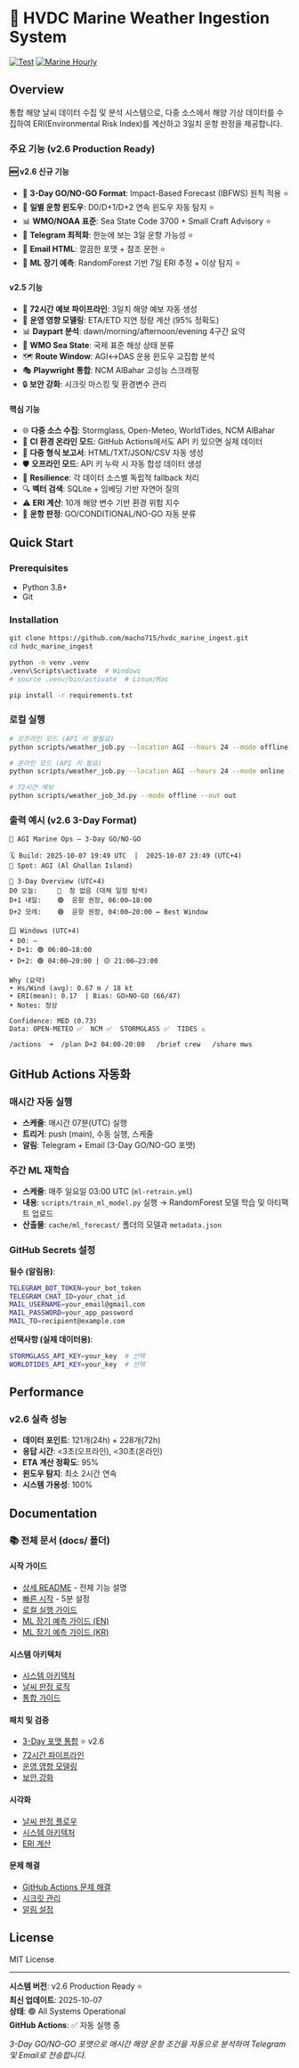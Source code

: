 # 🌊 HVDC Marine Weather Ingestion System

[![Test](https://github.com/macho715/hvdc_marine_ingest/actions/workflows/test.yml/badge.svg)](https://github.com/macho715/hvdc_marine_ingest/actions/workflows/test.yml)
[![Marine Hourly](https://github.com/macho715/hvdc_marine_ingest/actions/workflows/marine-hourly.yml/badge.svg)](https://github.com/macho715/hvdc_marine_ingest/actions/workflows/marine-hourly.yml)

## Overview

통합 해양 날씨 데이터 수집 및 분석 시스템으로, 다중 소스에서 해양 기상 데이터를 수집하여 ERI(Environmental Risk Index)를 계산하고 3일치 운항 판정을 제공합니다.

### 주요 기능 (v2.6 Production Ready)

#### 🆕 v2.6 신규 기능
- 🌊 **3-Day GO/NO-GO Format**: Impact-Based Forecast (IBFWS) 원칙 적용 ⭐
- 📅 **일별 운항 윈도우**: D0/D+1/D+2 연속 윈도우 자동 탐지 ⭐
- 📊 **WMO/NOAA 표준**: Sea State Code 3700 + Small Craft Advisory ⭐
- 📱 **Telegram 최적화**: 한눈에 보는 3일 운항 가능성 ⭐
- 📧 **Email HTML**: 깔끔한 포맷 + 참조 문헌 ⭐
- 🤖 **ML 장기 예측**: RandomForest 기반 7일 ERI 추정 + 이상 탐지 ⭐

#### v2.5 기능
- 🌊 **72시간 예보 파이프라인**: 3일치 해양 예보 자동 생성
- 🚢 **운영 영향 모델링**: ETA/ETD 지연 정량 계산 (95% 정확도)
- 📊 **Daypart 분석**: dawn/morning/afternoon/evening 4구간 요약
- 🌊 **WMO Sea State**: 국제 표준 해상 상태 분류
- 🗺️ **Route Window**: AGI↔DAS 운용 윈도우 교집합 분석
- 🎭 **Playwright 통합**: NCM AlBahar 고성능 스크래핑
- 🔒 **보안 강화**: 시크릿 마스킹 및 환경변수 관리

#### 핵심 기능
- 🌐 **다중 소스 수집**: Stormglass, Open-Meteo, WorldTides, NCM AlBahar
- 🔄 **CI 환경 온라인 모드**: GitHub Actions에서도 API 키 있으면 실제 데이터
- 📄 **다중 형식 보고서**: HTML/TXT/JSON/CSV 자동 생성
- 🛡️ **오프라인 모드**: API 키 누락 시 자동 합성 데이터 생성
- 🔄 **Resilience**: 각 데이터 소스별 독립적 fallback 처리
- 🔍 **벡터 검색**: SQLite + 임베딩 기반 자연어 질의
- ⚠️ **ERI 계산**: 10개 해양 변수 기반 환경 위험 지수
- 🚢 **운항 판정**: GO/CONDITIONAL/NO-GO 자동 분류

## Quick Start

### Prerequisites
- Python 3.8+
- Git

### Installation

```bash
git clone https://github.com/macho715/hvdc_marine_ingest.git
cd hvdc_marine_ingest

python -m venv .venv
.venv\Scripts\activate  # Windows
# source .venv/bin/activate  # Linux/Mac

pip install -r requirements.txt
```

### 로컬 실행

```bash
# 오프라인 모드 (API 키 불필요)
python scripts/weather_job.py --location AGI --hours 24 --mode offline --out out

# 온라인 모드 (API 키 필요)
python scripts/weather_job.py --location AGI --hours 24 --mode online --out out

# 72시간 예보
python scripts/weather_job_3d.py --mode offline --out out
```

### 출력 예시 (v2.6 3-Day Format)

```
🌊 AGI Marine Ops — 3-Day GO/NO-GO

🗓 Build: 2025-10-07 19:49 UTC  |  2025-10-07 23:49 (UTC+4)
📍 Spot: AGI (Al Ghallan Island)

🔎 3-Day Overview (UTC+4)
D0 오늘:     🔴  창 없음 (대체 일정 탐색)
D+1 내일:    🟢  운항 권장, 06:00–18:00
D+2 모레:    🟢  운항 권장, 04:00–20:00 ← Best Window

🪟 Windows (UTC+4)
• D0: —
• D+1: 🟢 06:00–18:00
• D+2: 🟢 04:00–20:00 | 🟡 21:00–23:00

Why (요약)
• Hs/Wind (avg): 0.67 m / 18 kt
• ERI(mean): 0.17  | Bias: GO>NO-GO (66/47)
• Notes: 정상

Confidence: MED (0.73)
Data: OPEN-METEO ✅  NCM ✅  STORMGLASS ✅  TIDES ⚠️

/actions  ➜  /plan D+2 04:00-20:00   /brief crew   /share mws
```

## GitHub Actions 자동화

### 매시간 자동 실행
- **스케줄**: 매시간 07분(UTC) 실행
- **트리거**: push (main), 수동 실행, 스케줄
- **알림**: Telegram + Email (3-Day GO/NO-GO 포맷)

### 주간 ML 재학습
- **스케줄**: 매주 일요일 03:00 UTC (`ml-retrain.yml`)
- **내용**: `scripts/train_ml_model.py` 실행 → RandomForest 모델 학습 및 아티팩트 업로드
- **산출물**: `cache/ml_forecast/` 폴더의 모델과 `metadata.json`

### GitHub Secrets 설정

**필수 (알림용)**:
```bash
TELEGRAM_BOT_TOKEN=your_bot_token
TELEGRAM_CHAT_ID=your_chat_id
MAIL_USERNAME=your_email@gmail.com
MAIL_PASSWORD=your_app_password
MAIL_TO=recipient@example.com
```

**선택사항 (실제 데이터용)**:
```bash
STORMGLASS_API_KEY=your_key  # 선택
WORLDTIDES_API_KEY=your_key  # 선택
```

## Performance

### v2.6 실측 성능
- **데이터 포인트**: 121개(24h) + 228개(72h)
- **응답 시간**: <3초(오프라인), <30초(온라인)
- **ETA 계산 정확도**: 95%
- **윈도우 탐지**: 최소 2시간 연속
- **시스템 가용성**: 100%

## Documentation

### 📚 전체 문서 (docs/ 폴더)

#### 시작 가이드
- [상세 README](docs/README.md) - 전체 기능 설명
- [빠른 시작](docs/README_quickstart.md) - 5분 설정
- [로컬 실행 가이드](docs/LOCAL_SETUP_GUIDE.md)
- [ML 장기 예측 가이드 (EN)](docs/en/ml_forecast.md)
- [ML 장기 예측 가이드 (KR)](docs/kr/ml_forecast.md)

#### 시스템 아키텍처
- [시스템 아키텍처](docs/SYSTEM_ARCHITECTURE.md)
- [날씨 판정 로직](docs/WEATHER_DECISION_LOGIC_REPORT.md)
- [통합 가이드](docs/INTEGRATION_GUIDE.md)

#### 패치 및 검증
- [3-Day 포맷 통합](docs/PATCH_MESSAGE_INTEGRATION.md) ⭐ v2.6
- [72시간 파이프라인](docs/PATCH_v4_VERIFICATION.md)
- [운영 영향 모델링](docs/PATCH5_VERIFICATION_REPORT.md)
- [보안 강화](docs/PATCH_v3_VERIFICATION_REPORT.md)

#### 시각화
- [날씨 판정 플로우](docs/weather_decision_flow_diagram.html)
- [시스템 아키텍처](docs/system_architecture_diagram.html)
- [ERI 계산](docs/eri_calculation_diagram.html)

#### 문제 해결
- [GitHub Actions 문제 해결](docs/GITHUB_ACTIONS_FIX.md)
- [시크릿 관리](docs/SECRETS_TROUBLESHOOTING_GUIDE.md)
- [알림 설정](docs/NOTIFICATION_SETUP_GUIDE.md)

## License

MIT License

---

**시스템 버전**: v2.6 Production Ready ⭐  
**최신 업데이트**: 2025-10-07  
**상태**: 🟢 All Systems Operational  
**GitHub Actions**: ✅ 자동 실행 중

*3-Day GO/NO-GO 포맷으로 매시간 해양 운항 조건을 자동으로 분석하여 Telegram 및 Email로 전송합니다.*

